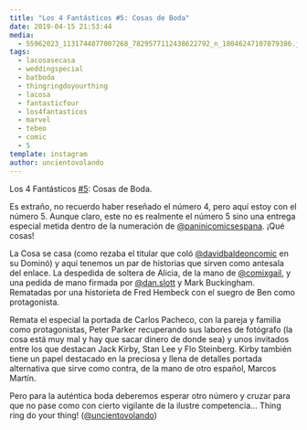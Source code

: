```yaml
---
title: "Los 4 Fantásticos #5: Cosas de Boda"
date: 2019-04-15 21:53:44
media: 
  - 55962023_1131744077007268_7829577112438622792_n_18046247107079386.jpg
tags: 
  - lacosasecasa
  - weddingspecial
  - batboda
  - thingringdoyourthing
  - lacosa
  - fantasticfour
  - los4fantasticos
  - marvel
  - tebeo
  - comic
  - 5
template: instagram
author: uncientovolando
---
```


Los 4 Fantásticos [#5](/tags/5): Cosas de Boda.

Es extraño, no recuerdo haber reseñado el número 4, pero aquí estoy con el número 5. Aunque claro, este no es realmente el número 5 sino una entrega especial metida dentro de la numeración de [@paninicomicsespana](https://instagram.com/paninicomicsespana). ¡Qué cosas!

La Cosa se casa (como rezaba el titular que coló [@davidbaldeoncomic](https://instagram.com/davidbaldeoncomic) en su Dominó) y aquí tenemos un par de historias que sirven como antesala del enlace. La despedida de soltera de Alicia, de la mano de [@comixgail](https://instagram.com/comixgail), y una pedida de mano firmada por [@dan.slott](https://instagram.com/dan.slott) y Mark Buckingham. Rematadas por una historieta de Fred Hembeck con el suegro de Ben como protagonista.

Remata el especial la portada de Carlos Pacheco, con la pareja y familia como protagonistas, Peter Parker recuperando sus labores de fotógrafo (la cosa está muy mal y hay que sacar dinero de donde sea) y unos invitados entre los que destacan Jack Kirby, Stan Lee y Flo Steinberg. Kirby también tiene un papel destacado en la preciosa y llena de detalles portada alternativa que sirve como contra, de la mano de otro español, Marcos Martín.

Pero para la auténtica boda deberemos esperar otro número y cruzar para que no pase como con cierto vigilante de la ilustre competencia... Thing ring do your thing! ([@uncientovolando](https://instagram.com/uncientovolando))
